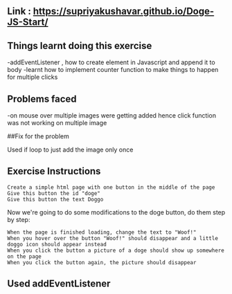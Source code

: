 ## Link : https://supriyakushavar.github.io/Doge-JS-Start/


## Things learnt doing this exercise 

-addEventListener , how to create element in Javascript and append it to body
-learnt how to implement counter function to make things to happen for multiple clicks


## Problems faced

-on mouse over multiple images were getting added hence click function was not working on multiple image

##Fix for the problem

Used if loop to just add the image only once


## Exercise Instructions


    Create a simple html page with one button in the middle of the page
    Give this button the id "doge"
    Give this button the text Doggo

Now we're going to do some modifications to the doge button, do them step by step:

    When the page is finished loading, change the text to "Woof!"
    When you hover over the button "Woof!" should disappear and a little doggo icon should appear instead
    When you click the button a picture of a doge should show up somewhere on the page
    When you click the button again, the picture should disappear

## Used addEventListener 

